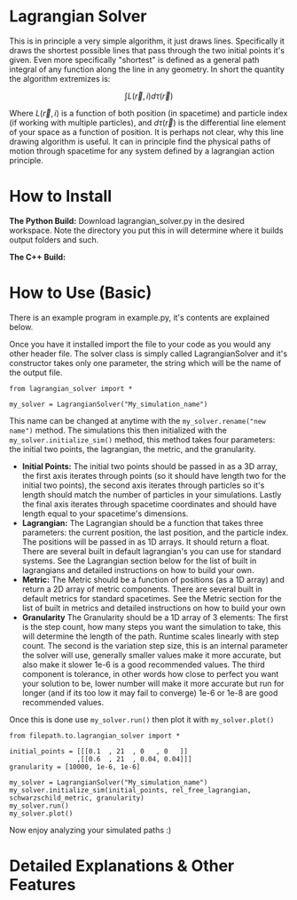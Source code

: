# Lagrangian Solver

This is in principle a very simple algorithm, it just draws lines. Specifically it draws the shortest possible lines that pass through the two initial points it's given. Even more specifically "shortest" is defined as a general path integral of any function along the line in any geometry. In short the quantity the algorithm extremizes is:

$$\int L(\vec{r}, i) d\tau(\vec{r})$$

Where $L(\vec{r}, i)$ is a function of both position (in spacetime) and particle index (if working with multiple particles), and $d\tau(\vec{r})$ is the differential line element of your space as a function of position. It is perhaps not clear, why this line drawing algorithm is useful. It can in principle find the physical paths of motion through spacetime for any system defined by a lagrangian action principle.

# How to Install
**The Python Build:**
Download lagrangian_solver.py in the desired workspace. Note the directory you put this in will determine where it builds output folders and such.

**The C++ Build:**

# How to Use (Basic)
There is an example program in example.py, it's contents are explained below.

Once you have it installed import the file to your code as you would any other header file. The solver class is simply called LagrangianSolver and it's constructor takes only one parameter, the string which will be the name of the output file.
```
from lagrangian_solver import *

my_solver = LagrangianSolver("My_simulation_name")
```
This name can be changed at anytime with the `my_solver.rename("new name")` method.
The simulations this then initialized with the `my_solver.initialize_sim()` method, this method takes four parameters: the initial two points, the lagrangian, the metric, and the granularity. 
* **Initial Points:** The initial two points should be passed in as a 3D array, the first axis iterates through points (so it should have length two for the initial two points), the second axis iterates through particles so it's length should match the number of particles in your simulations. Lastly the final axis iterates through spacetime coordinates and should have length equal to your spacetime's dimensions.
* **Lagrangian:** The Lagrangian should be a function that takes three parameters: the current position, the last position, and the particle index. The positions will be passed in as 1D arrays. It should return a float. There are several built in default lagrangian's you can use for standard systems. See the Lagrangian section below for the list of built in lagrangians and detailed instructions on how to build your own.
* **Metric:** The Metric should be a function of positions (as a 1D array) and return a 2D array of metric components. There are several built in default metrics for standard spacetimes. See the Metric section for the list of built in metrics and detailed instructions on how to build your own
* **Granularity** The Granularity should be a 1D array of 3 elements: The first is the step count, how many steps you want the simulation to take, this will determine the length of the path. Runtime scales linearly with step count. The second is the variation step size, this is an internal parameter the solver will use, generally smaller values make it more accurate, but also make it slower 1e-6 is a good recommended values. The third component is tolerance, in other words how close to perfect you want your solution to be, lower number will make it more accurate but run for longer (and if its too low it may fail to converge) 1e-6 or 1e-8 are good recommended values.

Once this is done use `my_solver.run()` then plot it with `my_solver.plot()`

```
from filepath.to.lagrangian_solver import *

initial_points = [[[0.1  , 21  , 0   , 0   ]]
                 ,[[0.6  , 21  , 0.04, 0.04]]]
granularity = [10000, 1e-6, 1e-6]

my_solver = LagrangianSolver("My_simulation_name")
my_solver.initialize_sim(initial_points, rel_free_lagrangian, schwarzschild_metric, granularity)
my_solver.run()
my_solver.plot()
```

Now enjoy analyzing your simulated paths :)

# Detailed Explanations & Other Features